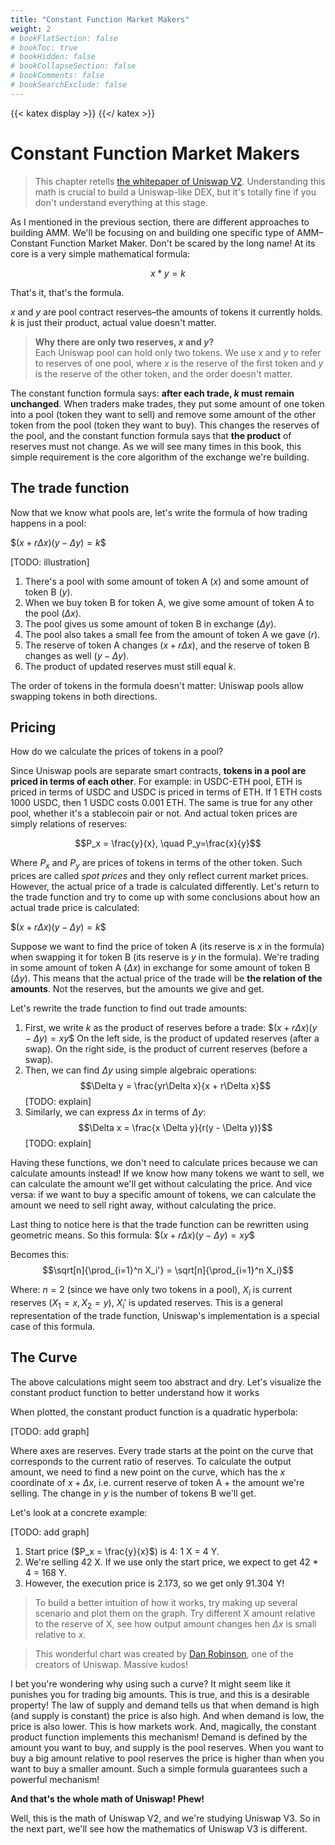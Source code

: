```yaml
---
title: "Constant Function Market Makers"
weight: 2
# bookFlatSection: false
# bookToc: true
# bookHidden: false
# bookCollapseSection: false
# bookComments: false
# bookSearchExclude: false
---
```

{{< katex display >}} {{</ katex >}}

# Constant Function Market Makers

> This chapter retells [the whitepaper of Uniswap V2](https://uniswap.org/whitepaper.pdf). Understanding this math is
crucial to build a Uniswap-like DEX, but it's totally fine if you don't understand everything at this stage.

As I mentioned in the previous section, there are different approaches to building AMM. We'll be focusing on and
building one specific type of AMM–Constant Function Market Maker. Don't be scared by the long name! At its core is a very
simple mathematical formula:

$$x * y = k$$

That's it, that's the formula.

$x$ and $y$ are pool contract reserves–the amounts of tokens it currently holds. *k* is just their product, actual
value doesn't matter.

> **Why there are only two reserves, *x* and *y*?**  
Each Uniswap pool can hold only two tokens. We use *x* and *y* to refer to reserves of one pool, where *x* is the reserve
of the first token and *y* is the reserve of the other token, and the order doesn't matter.

The constant function formula says: **after each trade, *k* must remain unchanged**. When traders make trades, they
put some amount of one token into a pool (token they want to sell) and remove some amount of the other token from the pool
(token they want to buy). This changes the reserves of the pool, and the constant function formula says that **the product**
of reserves must not change. As we will see many times in this book, this simple requirement is the core algorithm of the
exchange we're building.

## The trade function
Now that we know what pools are, let's write the formula of how trading happens in a pool:

$$(x + r\Delta x)(y - \Delta y) = k\$$

[TODO: illustration]

1. There's a pool with some amount of token A ($x$) and some amount of token B ($y$).
1. When we buy token B for token A, we give some amount of token A to the pool ($\Delta x$).
1. The pool gives us some amount of token B in exchange ($\Delta y$).
1. The pool also takes a small fee from the amount of token A we gave ($r$).
1. The reserve of token A changes ($x + r \Delta x$), and the reserve of token B changes as well ($y - \Delta y$).
1. The product of updated reserves must still equal $k$.

The order of tokens in the formula doesn't matter: Uniswap pools allow swapping tokens in both directions.

## Pricing

How do we calculate the prices of tokens in a pool?

Since Uniswap pools are separate smart contracts, **tokens in a pool are priced in terms of each other**. For example: in
USDC-ETH pool, ETH is priced in terms of USDC and USDC is priced in terms of ETH. If 1 ETH costs 1000 USDC, then 1 USDC
costs 0.001 ETH. The same is true for any other pool, whether it's a stablecoin pair or not. And actual token prices
are simply relations of reserves:

$$P_x = \frac{y}{x}, \quad P_y=\frac{x}{y}$$

Where $P_x$ and $P_y$ are prices of tokens in terms of the other token. Such prices are called *spot prices* and they
only reflect current market prices. However, the actual price of a trade is calculated differently. Let's return to the
trade function and try to come up with some conclusions about how an actual trade price is calculated:

$$(x + r\Delta x)(y - \Delta y) = k\$$

Suppose we want to find the price of token A (its reserve is $x$ in the formula) when swapping it for token B (its
reserve is $y$ in the formula). We're trading in some amount of token A ($\Delta x$) in exchange for some amount of
token B ($\Delta y$). This means that the actual price of the trade will be **the relation of the amounts**. Not the
reserves, but the amounts we give and get.

Let's rewrite the trade function to find out trade amounts:
1. First, we write $k$ as the product of reserves before a trade:
    $$(x + r\Delta x)(y - \Delta y) = xy\$$
    On the left side, is the product of updated reserves (after a swap). On the right side, is the product of current
    reserves (before a swap).
1. Then, we can find $\Delta y$ using simple algebraic operations:
    $$\Delta y = \frac{yr\Delta x}{x + r\Delta x}$$
    [TODO: explain]
1. Similarly, we can express $\Delta x$ in terms of $\Delta y$:
    $$\Delta x = \frac{x \Delta y}{r(y - \Delta y)}$$
    [TODO: explain]

Having these functions, we don't need to calculate prices because we can calculate amounts instead! If we know how many
tokens we want to sell, we can calculate the amount we'll get without calculating the price. And vice versa: if we want
to buy a specific amount of tokens, we can calculate the amount we need to sell right away, without calculating the price.

Last thing to notice here is that the trade function can be rewritten using geometric means. So this formula:
$$(x + r\Delta x)(y - \Delta y) = xy\$$

Becomes this:
$$\sqrt[n]{\prod_{i=1}^n X_i'} = \sqrt[n]{\prod_{i=1}^n X_i}$$

Where: $n=2$ (since we have only two tokens in a pool), $X_i$ is current reserves ($X_1 = x, X_2=y$), $X_i'$ is updated
reserves. This is a general representation of the trade function, Uniswap's implementation is a special case of this
formula.


## The Curve

The above calculations might seem too abstract and dry. Let's visualize the constant product function to better understand
how it works

When plotted, the constant product function is a quadratic hyperbola:

[TODO: add graph]

Where axes are reserves. Every trade starts at the point on the curve that corresponds to the current ratio of reserves.
To calculate the output amount, we need to find a new point on the curve, which has the $x$ coordinate of $x+\Delta x$, i.e.
current reserve of token A + the amount we're selling. The change in $y$ is the number of tokens B we'll get.

Let's look at a concrete example:

[TODO: add graph]

1. Start price ($P_x = \frac{y}{x}$) is 4: 1 X = 4 Y.
1. We're selling 42 X. If we use only the start price, we expect to get 42 * 4 = 168 Y.
1. However, the execution price is 2.173, so we get only 91.304 Y!

> To build a better intuition of how it works, try making up several scenario and plot them on the graph. Try different
X amount relative to the reserve of X, see how output amount changes hen $\Delta x$ is small relative to $x$.

> This wonderful chart was created by [Dan Robinson](https://twitter.com/danrobinson), one of the creators of Uniswap. 
Massive kudos!

I bet you're wondering why using such a curve? It might seem like it punishes you for trading big amounts. This is true,
and this is a desirable property! The law of supply and demand tells us that when demand is high (and supply is constant)
the price is also high. And when demand is low, the price is also lower. This is how markets work. And, magically,
the constant product function implements this mechanism! Demand is defined by the amount you want to buy, and supply is the
pool reserves. When you want to buy a big amount relative to pool reserves the price is higher than when you want to
buy a smaller amount. Such a simple formula guarantees such a powerful mechanism!

**And that's the whole math of Uniswap! Phew!**

Well, this is the math of Uniswap V2, and we're studying Uniswap V3. So in the next part, we'll see how the mathematics
of Uniswap V3 is different.